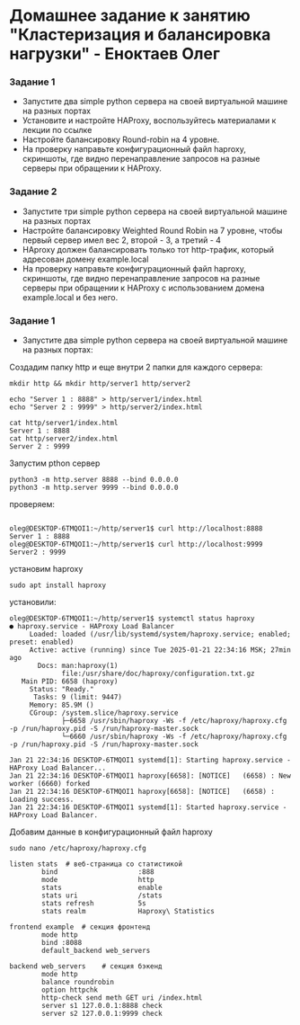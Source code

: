 # Домашнее задание к занятию "Кластеризация и балансировка нагрузки" - Еноктаев Олег



### Задание 1



- Запустите два simple python сервера на своей виртуальной машине на разных портах
- Установите и настройте HAProxy, воспользуйтесь материалами к лекции по ссылке
- Настройте балансировку Round-robin на 4 уровне.
- На проверку направьте конфигурационный файл haproxy, скриншоты, где видно перенаправление запросов на разные серверы при обращении к HAProxy.

### Задание 2

- Запустите три simple python сервера на своей виртуальной машине на разных портах
- Настройте балансировку Weighted Round Robin на 7 уровне, чтобы первый сервер имел вес 2, второй - 3, а третий - 4
- HAproxy должен балансировать только тот http-трафик, который адресован домену example.local
- На проверку направьте конфигурационный файл haproxy, скриншоты, где видно перенаправление запросов на разные серверы при обращении к HAProxy c использованием домена example.local и без него.

### Задание 1
- Запустите два simple python сервера на своей виртуальной машине на разных портах:

Создадим папку http и еще внутри 2 папки для каждого сервера:

```
mkdir http && mkdir http/server1 http/server2
```
```
echo "Server 1 : 8888" > http/server1/index.html
echo "Server 2 : 9999" > http/server2/index.html
```
```
cat http/server1/index.html
Server 1 : 8888
cat http/server2/index.html
Server 2 : 9999
```

Запустим pthon сервер
```
python3 -m http.server 8888 --bind 0.0.0.0
python3 -m http.server 9999 --bind 0.0.0.0
```
проверяем:
```

oleg@DESKTOP-6TMQOI1:~/http/server1$ curl http://localhost:8888
Server 1 : 8888
oleg@DESKTOP-6TMQOI1:~/http/server1$ curl http://localhost:9999
Server2 : 9999
```
установим haproxy
```
sudo apt install haproxy
```
установили:
```
oleg@DESKTOP-6TMQOI1:~/http/server1$ systemctl status haproxy
● haproxy.service - HAProxy Load Balancer
     Loaded: loaded (/usr/lib/systemd/system/haproxy.service; enabled; preset: enabled)
     Active: active (running) since Tue 2025-01-21 22:34:16 MSK; 27min ago
       Docs: man:haproxy(1)
             file:/usr/share/doc/haproxy/configuration.txt.gz
   Main PID: 6658 (haproxy)
     Status: "Ready."
      Tasks: 9 (limit: 9447)
     Memory: 85.9M ()
     CGroup: /system.slice/haproxy.service
             ├─6658 /usr/sbin/haproxy -Ws -f /etc/haproxy/haproxy.cfg -p /run/haproxy.pid -S /run/haproxy-master.sock
             └─6660 /usr/sbin/haproxy -Ws -f /etc/haproxy/haproxy.cfg -p /run/haproxy.pid -S /run/haproxy-master.sock

Jan 21 22:34:16 DESKTOP-6TMQOI1 systemd[1]: Starting haproxy.service - HAProxy Load Balancer...
Jan 21 22:34:16 DESKTOP-6TMQOI1 haproxy[6658]: [NOTICE]   (6658) : New worker (6660) forked
Jan 21 22:34:16 DESKTOP-6TMQOI1 haproxy[6658]: [NOTICE]   (6658) : Loading success.
Jan 21 22:34:16 DESKTOP-6TMQOI1 systemd[1]: Started haproxy.service - HAProxy Load Balancer.
```

Добавим данные в конфигурационный файл haproxy
```
sudo nano /etc/haproxy/haproxy.cfg
```
```
listen stats  # веб-страница со статистикой
        bind                    :888
        mode                    http
        stats                   enable
        stats uri               /stats
        stats refresh           5s
        stats realm             Haproxy\ Statistics

frontend example  # секция фронтенд
        mode http
        bind :8088
        default_backend web_servers

backend web_servers    # секция бэкенд
        mode http
        balance roundrobin
        option httpchk
        http-check send meth GET uri /index.html
        server s1 127.0.0.1:8888 check
        server s2 127.0.0.1:9999 check
```